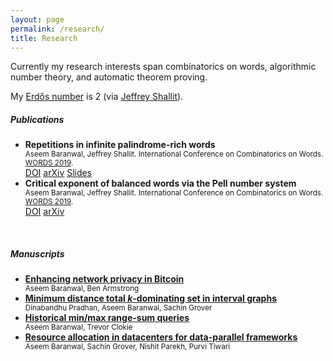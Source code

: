 ```yaml
---
layout: page
permalink: /research/
title: Research
---
```


Currently my research interests span combinatorics on words, algorithmic number theory, and automatic theorem proving.

My <a href="https://en.wikipedia.org/wiki/Erdős_number">Erdős number</a> is 2 (via <a href="https://cs.uwaterloo.ca/~shallit/">Jeffrey Shallit</a>).

##### Publications

<ul class="list-group list-group-flush-all">
  <li class="list-group-item list-group-item-action">
    <div class="row-fluid">
      <strong>Repetitions in infinite palindrome-rich words</strong>
    </div>
    <div class="row-fluid">
      <small>
        Aseem Baranwal, Jeffrey Shallit. International Conference on Combinatorics on Words.
        <a href="https://doi.org/10.1007/978-3-030-28796-2">WORDS 2019</a>.
      </small>
    </div>
    <div class="row-fluid">
      <a class="badge badge-primary btn-primary" href="https://doi.org/10.1007/978-3-030-28796-2_7">DOI</a>
      <a class="badge badge-secondary" href="https://arxiv.org/abs/1904.10028">arXiv</a>
      <a class="badge badge-dark" href="{{site.base_url}}/slides/repetitions-infinite-rich-words.pdf">Slides</a>
    </div>
  </li>
  <li class="list-group-item list-group-item-action">
    <div class="row-fluid">
      <strong>Critical exponent of balanced words via the Pell number system</strong>
    </div>
    <div class="row-fluid">
      <small>
        Aseem Baranwal, Jeffrey Shallit. International Conference on Combinatorics on Words.
        <a href="https://doi.org/10.1007/978-3-030-28796-2">WORDS 2019</a>.
      </small>
    </div>
    <div class="row-fluid">
      <a class="badge badge-primary" href="https://doi.org/10.1007/978-3-030-28796-2_6">DOI</a>
      <a class="badge badge-secondary" href="https://arxiv.org/abs/1902.00503">arXiv</a>
    </div>
  </li>
</ul>

<br>

##### Manuscripts
<ul class="list-group list-group-flush-all">
  <li class="list-group-item list-group-item-action">
    <div class="row-fluid">
      <a href="{{site.base_url}}/manuscripts/network-privacy-bitcoin.pdf">
        <strong>Enhancing network privacy in Bitcoin</strong>
      </a>
    </div>
    <div class="row-fluid">
      <small>
        Aseem Baranwal, Ben Armstrong
      </small>
      <!-- <a class="badge badge-dark" href="{{site.base_url}}/slides/network-privacy-bitcoin.pdf">Slides</a> -->
    </div>
    <div class="row-fluid">
    </div>
  </li>
  <li class="list-group-item list-group-item-action">
    <div class="row-fluid">
      <a href="{{site.base_url}}/manuscripts/dominating-set-interval-graphs.pdf">
        <strong>Minimum distance total <var>k</var>-dominating set in interval graphs</strong>
      </a>
    </div>
    <div class="row-fluid">
      <small>
        Dinabandhu Pradhan, Aseem Baranwal, Sachin Grover
      </small>
    </div>
    <div class="row-fluid">
    </div>
  </li>
  <li class="list-group-item list-group-item-action">
    <div class="row-fluid">
      <a href="{{site.base_url}}/manuscripts/historical-max-range-sum.pdf">
      <strong>Historical min/max range-sum queries</strong>
      </a>
    </div>
    <div class="row-fluid">
      <small>
        Aseem Baranwal, Trevor Clokie
      </small>
    </div>
    <div class="row-fluid">
    </div>
  </li>
  <li class="list-group-item list-group-item-action">
    <div class="row-fluid">
      <a href="{{site.base_url}}/manuscripts/bandwidth-guarantees-datacenter.pdf">
      <strong>Resource allocation in datacenters for data-parallel frameworks</strong>
      </a>
    </div>
    <div class="row-fluid">
      <small>
        Aseem Baranwal, Sachin Grover, Nishit Parekh, Purvi Tiwari
      </small>
    </div>
    <div class="row-fluid">
    </div>
  </li>
</ul>
